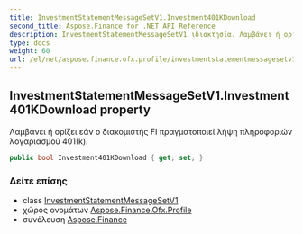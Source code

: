 ```yaml
---
title: InvestmentStatementMessageSetV1.Investment401KDownload
second_title: Aspose.Finance for .NET API Reference
description: InvestmentStatementMessageSetV1 ιδιοκτησία. Λαμβάνει ή ορίζει εάν ο διακομιστής FI πραγματοποιεί λήψη πληροφοριών λογαριασμού 401k.
type: docs
weight: 60
url: /el/net/aspose.finance.ofx.profile/investmentstatementmessagesetv1/investment401kdownload/
---
```

## InvestmentStatementMessageSetV1.Investment401KDownload property

Λαμβάνει ή ορίζει εάν ο διακομιστής FI πραγματοποιεί λήψη πληροφοριών λογαριασμού 401(k).

```csharp
public bool Investment401KDownload { get; set; }
```

### Δείτε επίσης

* class [InvestmentStatementMessageSetV1](../)
* χώρος ονομάτων [Aspose.Finance.Ofx.Profile](../../investmentstatementmessagesetv1/)
* συνέλευση [Aspose.Finance](../../../)


